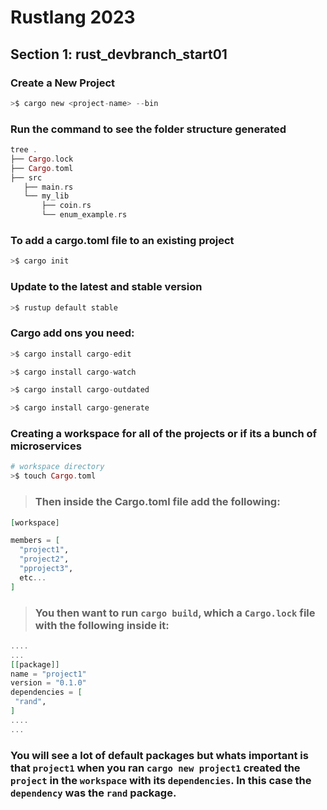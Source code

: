 # Rustlang 2023

## Section 1: rust_devbranch_start01

### Create a New Project

<!-- livebook:{"force_markdown":true} -->

```elixir
>$ cargo new <project-name> --bin
```

### Run the <tree> command to see the folder structure generated

<!-- livebook:{"force_markdown":true} -->

```elixir
tree .
├── Cargo.lock
├── Cargo.toml
├── src
   ├── main.rs
   └── my_lib
       ├── coin.rs
       └── enum_example.rs
```

### To add a cargo.toml file to an existing project

<!-- livebook:{"force_markdown":true} -->

```elixir
>$ cargo init
```

### Update to the latest and stable version

<!-- livebook:{"force_markdown":true} -->

```elixir
>$ rustup default stable
```

<!-- livebook:{"break_markdown":true} -->

### Cargo add ons you need:

> > >

<!-- livebook:{"force_markdown":true} -->

```elixir
>$ cargo install cargo-edit
```

>

<!-- livebook:{"force_markdown":true} -->

```elixir
>$ cargo install cargo-watch
```

>

<!-- livebook:{"force_markdown":true} -->

```elixir
>$ cargo install cargo-outdated
```

>

<!-- livebook:{"force_markdown":true} -->

```elixir
>$ cargo install cargo-generate
```

<!-- livebook:{"break_markdown":true} -->

### Creating a workspace for all of the projects or if its a bunch of microservices

<!-- livebook:{"force_markdown":true} -->

```elixir
# workspace directory
>$ touch Cargo.toml
```

> ### Then inside the Cargo.toml file add the following:
>
> >

<!-- livebook:{"force_markdown":true} -->

```elixir
[workspace]

members = [
  "project1",
  "project2",
  "pproject3",
  etc...
]
```

> ### You then want to run `cargo build`, which a `Cargo.lock` file with the following inside it:

<!-- livebook:{"force_markdown":true} -->

```elixir
....
...
[[package]]
name = "project1"
version = "0.1.0"
dependencies = [
 "rand",
]
....
...
```

### You will see a lot of default packages but whats important is that `project1` when you ran `cargo new project1` created the `project` in the `workspace` with its `dependencies`. In this case the `dependency` was the `rand` package.
